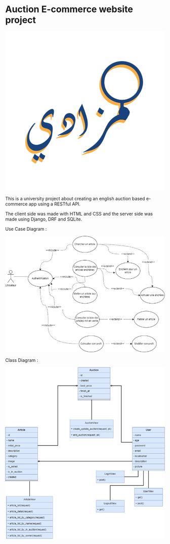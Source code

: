 # Auction E-commerce website project



![mazadi.png](readMeContent/images/mazadi.png?raw=true)

This is a university project about creating an english auction based e-commerce app using a RESTful API.

The client side was made with HTML and CSS and the server side was made using Django, DRF and SQLite.


Use Case Diagram :



![e-commerce_app_use_case_diagram.png](readMeContent/images/e-commerce_app_use_case_diagram.png?raw=true)



Class Diagram :



![e-commerce_app_class_diagram.png](readMeContent/images/e-commerce_app_class_diagram.png?raw=true)
